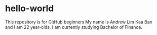 # hello-world
This repository is for GitHub beginners
My name is Andrew Lim Kaa Ban and I am 22 year-olds. I am currently studying Bachelor of Finance.
